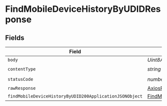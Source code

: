 # FindMobileDeviceHistoryByUDIDResponse


## Fields

| Field                                                                                                                         | Type                                                                                                                          | Required                                                                                                                      | Description                                                                                                                   |
| ----------------------------------------------------------------------------------------------------------------------------- | ----------------------------------------------------------------------------------------------------------------------------- | ----------------------------------------------------------------------------------------------------------------------------- | ----------------------------------------------------------------------------------------------------------------------------- |
| `body`                                                                                                                        | *Uint8Array*                                                                                                                  | :heavy_minus_sign:                                                                                                            | N/A                                                                                                                           |
| `contentType`                                                                                                                 | *string*                                                                                                                      | :heavy_check_mark:                                                                                                            | N/A                                                                                                                           |
| `statusCode`                                                                                                                  | *number*                                                                                                                      | :heavy_check_mark:                                                                                                            | N/A                                                                                                                           |
| `rawResponse`                                                                                                                 | [AxiosResponse>](https://axios-http.com/docs/res_schema)                                                                      | :heavy_minus_sign:                                                                                                            | N/A                                                                                                                           |
| `findMobileDeviceHistoryByUDID200ApplicationJSONObject`                                                                       | [FindMobileDeviceHistoryByUdid200ApplicationJSON](../../models/operations/findmobiledevicehistorybyudid200applicationjson.md) | :heavy_minus_sign:                                                                                                            | OK                                                                                                                            |